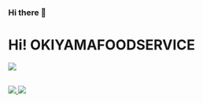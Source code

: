 ### Hi there 👋

<!--
**okiyamafoodservice/okiyamafoodservice** is a ✨ _special_ ✨ repository because its `README.md` (this file) appears on your GitHub profile.

Here are some ideas to get you started:

- 🔭 I’m currently working on ...
- 🌱 I’m currently learning ...
- 👯 I’m looking to collaborate on ...
- 🤔 I’m looking for help with ...
- 💬 Ask me about ...
- 📫 How to reach me: ...
- 😄 Pronouns: ...
- ⚡ Fun fact: ...
-->

<h1>Hi! OKIYAMAFOODSERVICE</h1>

<img src="https://skillicons.dev/icons?i=html,css,js" /> <br /><br />

<a href="https://github.com/okiyamafoodservice/github-readme-stats">
  <img src="https://github-readme-stats.vercel.app/api?username=okiyamafoodservice&count_private=true&theme=shadow_blue" />
</a>

<a href="https://github.com/okiyamafoodservice/github-readme-stats">
  <img src="https://github-readme-stats.vercel.app/api/top-langs/?username=okiyamafoodservice&layout⭐%EF%B8%8F=compact&theme=omni" />
</a>
